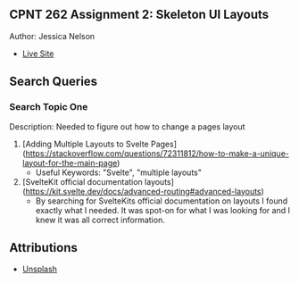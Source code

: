 ## CPNT 262 Assignment 2: Skeleton UI Layouts
Author: Jessica Nelson
- [Live Site](https://cpnt262-assignment2.netlify.app/)

## Search Queries

### Search Topic One
Description: Needed to figure out how to change a pages layout

1. [Adding Multiple Layouts to Svelte Pages] (https://stackoverflow.com/questions/72311812/how-to-make-a-unique-layout-for-the-main-page)
    - Useful Keywords: "Svelte", "multiple layouts"
2. [SvelteKit official documentation layouts] (https://kit.svelte.dev/docs/advanced-routing#advanced-layouts)
    - By searching for SvelteKits official documentation on layouts I found exactly what I needed. It was spot-on for what I was looking for and I knew it was all correct information.

## Attributions
- [Unsplash](https://unsplash.com/)
